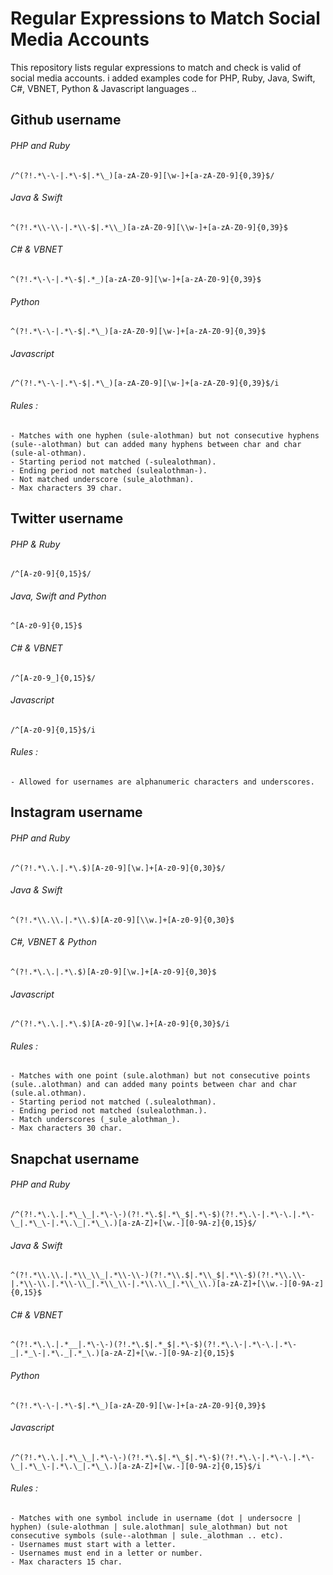 # Regular Expressions to Match Social Media Accounts

This repository lists regular expressions to match and check is valid of social media accounts. i added examples code for PHP, Ruby, Java, Swift, C#, VBNET, Python & Javascript languages ..


## Github username


###### PHP and Ruby

```
/^(?!.*\-\-|.*\-$|.*\_)[a-zA-Z0-9][\w-]+[a-zA-Z0-9]{0,39}$/
```

###### Java & Swift

```
^(?!.*\\-\\-|.*\\-$|.*\\_)[a-zA-Z0-9][\\w-]+[a-zA-Z0-9]{0,39}$
```

###### C# & VBNET

```
^(?!.*\-\-|.*\-$|.*_)[a-zA-Z0-9][\w-]+[a-zA-Z0-9]{0,39}$
```

###### Python

```
^(?!.*\-\-|.*\-$|.*\_)[a-zA-Z0-9][\w-]+[a-zA-Z0-9]{0,39}$
```

###### Javascript

```
/^(?!.*\-\-|.*\-$|.*\_)[a-zA-Z0-9][\w-]+[a-zA-Z0-9]{0,39}$/i
```

###### Rules :

    - Matches with one hyphen (sule-alothman) but not consecutive hyphens (sule--alothman) but can added many hyphens between char and char (sule-al-othman).
    - Starting period not matched (-sulealothman).
    - Ending period not matched (sulealothman-).
    - Not matched underscore (sule_alothman).
    - Max characters 39 char.
    
    

## Twitter username


###### PHP & Ruby

```
/^[A-z0-9]{0,15}$/
```

###### Java, Swift and Python

```
^[A-z0-9]{0,15}$
```

###### C# & VBNET

```
/^[A-z0-9_]{0,15}$/
```

###### Javascript

```
/^[A-z0-9]{0,15}$/i
```

###### Rules :

    - Allowed for usernames are alphanumeric characters and underscores.



## Instagram username


###### PHP and Ruby

```
/^(?!.*\.\.|.*\.$)[A-z0-9][\w.]+[A-z0-9]{0,30}$/
```

###### Java & Swift

```
^(?!.*\\.\\.|.*\\.$)[A-z0-9][\\w.]+[A-z0-9]{0,30}$
```

###### C#, VBNET & Python

```
^(?!.*\.\.|.*\.$)[A-z0-9][\w.]+[A-z0-9]{0,30}$
```

###### Javascript

```
/^(?!.*\.\.|.*\.$)[A-z0-9][\w.]+[A-z0-9]{0,30}$/i
```

###### Rules :

    - Matches with one point (sule.alothman) but not consecutive points (sule..alothman) and can added many points between char and char (sule.al.othman).
    - Starting period not matched (.sulealothman).
    - Ending period not matched (sulealothman.).
    - Match underscores (_sule_alothman_).
    - Max characters 30 char.



## Snapchat username


###### PHP and Ruby

```
/^(?!.*\.\.|.*\_\_|.*\-\-)(?!.*\.$|.*\_$|.*\-$)(?!.*\.\-|.*\-\.|.*\-\_|.*\_\-|.*\.\_|.*\_\.)[a-zA-Z]+[\w.-][0-9A-z]{0,15}$/
```

###### Java & Swift

```
^(?!.*\\.\\.|.*\\_\\_|.*\\-\\-)(?!.*\\.$|.*\\_$|.*\\-$)(?!.*\\.\\-|.*\\-\\.|.*\\-\\_|.*\\_\\-|.*\\.\\_|.*\\_\\.)[a-zA-Z]+[\\w.-][0-9A-z]{0,15}$
```

###### C# & VBNET

```
^(?!.*\.\.|.*__|.*\-\-)(?!.*\.$|.*_$|.*\-$)(?!.*\.\-|.*\-\.|.*\-_|.*_\-|.*\._|.*_\.)[a-zA-Z]+[\w.-][0-9A-z]{0,15}$
```

###### Python

```
^(?!.*\-\-|.*\-$|.*\_)[a-zA-Z0-9][\w-]+[a-zA-Z0-9]{0,39}$
```

###### Javascript

```
/^(?!.*\.\.|.*\_\_|.*\-\-)(?!.*\.$|.*\_$|.*\-$)(?!.*\.\-|.*\-\.|.*\-\_|.*\_\-|.*\.\_|.*\_\.)[a-zA-Z]+[\w.-][0-9A-z]{0,15}$/i
```

###### Rules :

    - Matches with one symbol include in username (dot | undersocre | hyphen) (sule-alothman | sule.alothman| sule_alothman) but not consecutive symbols (sule--alothman | sule._alothman .. etc).
    - Usernames must start with a letter.
    - Usernames must end in a letter or number.
    - Max characters 15 char.

